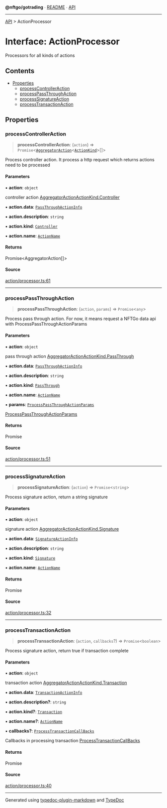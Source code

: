 **@nftgo/gotrading** ∙ [README](../README.md) ∙ [API](../exports.md)

***

[API](../exports.md) > ActionProcessor

# Interface: ActionProcessor

Processors for all kinds of actions

## Contents

- [Properties](ActionProcessor.md#properties)
  - [processControllerAction](ActionProcessor.md#processcontrolleraction)
  - [processPassThroughAction](ActionProcessor.md#processpassthroughaction)
  - [processSignatureAction](ActionProcessor.md#processsignatureaction)
  - [processTransactionAction](ActionProcessor.md#processtransactionaction)

## Properties

### processControllerAction

> **processControllerAction**: (`action`) => `Promise`\<[`AggregatorAction`](../type-aliases/AggregatorAction.md)\<[`ActionKind`](../enumerations/ActionKind.md)\>[]\>

Process controller action. It process a http request which returns actions need to be processed

#### Parameters

▪ **action**: `object`

controller action [AggregatorAction](../type-aliases/AggregatorAction.md)[ActionKind.Controller](../enumerations/ActionKind.md#controller)

▪ **action.data**: [`PassThroughActionInfo`](../type-aliases/PassThroughActionInfo.md)

▪ **action.description**: `string`

▪ **action.kind**: [`Controller`](../enumerations/ActionKind.md#controller)

▪ **action.name**: [`ActionName`](../enumerations/ActionName.md)

#### Returns

Promise<AggregatorAction<ActionKind>[]>

#### Source

[action/processor.ts:61](https://github.com/NFTGo/GoTrading/blob/1fa3b8d/src/types/action/processor.ts#L61)

***

### processPassThroughAction

> **processPassThroughAction**: (`action`, `params`) => `Promise`\<`any`\>

Process pass through action. For now, it means request a NFTGo data api with ProcessPassThroughActionParams

#### Parameters

▪ **action**: `object`

pass through action [AggregatorAction](../type-aliases/AggregatorAction.md)[ActionKind.PassThrough](../enumerations/ActionKind.md#passthrough)

▪ **action.data**: [`PassThroughActionInfo`](../type-aliases/PassThroughActionInfo.md)

▪ **action.description**: `string`

▪ **action.kind**: [`PassThrough`](../enumerations/ActionKind.md#passthrough)

▪ **action.name**: [`ActionName`](../enumerations/ActionName.md)

▪ **params**: [`ProcessPassThroughActionParams`](../type-aliases/ProcessPassThroughActionParams.md)

[ProcessPassThroughActionParams](../type-aliases/ProcessPassThroughActionParams.md)

#### Returns

Promise<any>

#### Source

[action/processor.ts:51](https://github.com/NFTGo/GoTrading/blob/1fa3b8d/src/types/action/processor.ts#L51)

***

### processSignatureAction

> **processSignatureAction**: (`action`) => `Promise`\<`string`\>

Process signature action, return a string signature

#### Parameters

▪ **action**: `object`

signature action [AggregatorAction](../type-aliases/AggregatorAction.md)[ActionKind.Signature](../enumerations/ActionKind.md#signature)

▪ **action.data**: [`SignatureActionInfo`](../type-aliases/SignatureActionInfo.md)

▪ **action.description**: `string`

▪ **action.kind**: [`Signature`](../enumerations/ActionKind.md#signature)

▪ **action.name**: [`ActionName`](../enumerations/ActionName.md)

#### Returns

Promise<string>

#### Source

[action/processor.ts:32](https://github.com/NFTGo/GoTrading/blob/1fa3b8d/src/types/action/processor.ts#L32)

***

### processTransactionAction

> **processTransactionAction**: (`action`, `callbacks`?) => `Promise`\<`boolean`\>

Process signature action, return true if transaction complete

#### Parameters

▪ **action**: `object`

transaction action [AggregatorAction](../type-aliases/AggregatorAction.md)[ActionKind.Transaction](../enumerations/ActionKind.md#transaction)

▪ **action.data**: [`TransactionActionInfo`](../type-aliases/TransactionActionInfo.md)

▪ **action.description?**: `string`

▪ **action.kind?**: [`Transaction`](../enumerations/ActionKind.md#transaction)

▪ **action.name?**: [`ActionName`](../enumerations/ActionName.md)

▪ **callbacks?**: [`ProcessTransactionCallBacks`](ProcessTransactionCallBacks.md)

Callbacks in processing transaction [ProcessTransactionCallBacks](ProcessTransactionCallBacks.md)

#### Returns

Promise<boolean>

#### Source

[action/processor.ts:40](https://github.com/NFTGo/GoTrading/blob/1fa3b8d/src/types/action/processor.ts#L40)

***

Generated using [typedoc-plugin-markdown](https://www.npmjs.com/package/typedoc-plugin-markdown) and [TypeDoc](https://typedoc.org/)
